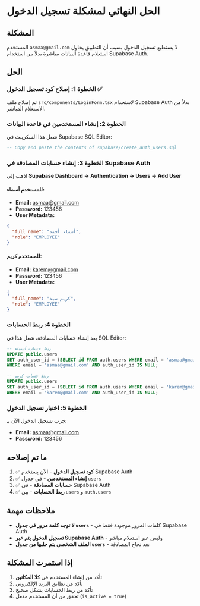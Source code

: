 # الحل النهائي لمشكلة تسجيل الدخول

## المشكلة

المستخدم `asmaa@gmail.com` لا يستطيع تسجيل الدخول بسبب أن التطبيق يحاول استعلام قاعدة البيانات مباشرة بدلاً من استخدام Supabase Auth.

## الحل

### الخطوة 1: إصلاح كود تسجيل الدخول ✅

تم إصلاح ملف `src/components/LoginForm.tsx` لاستخدام Supabase Auth بدلاً من الاستعلام المباشر.

### الخطوة 2: إنشاء المستخدمين في قاعدة البيانات

شغل هذا السكريبت في Supabase SQL Editor:

```sql
-- Copy and paste the contents of supabase/create_auth_users.sql
```

### الخطوة 3: إنشاء حسابات المصادقة في Supabase Auth

اذهب إلى **Supabase Dashboard → Authentication → Users → Add User**

#### للمستخدم أسماء:

- **Email:** asmaa@gmail.com
- **Password:** 123456
- **User Metadata:**

```json
{
  "full_name": "أسماء أحمد",
  "role": "EMPLOYEE"
}
```

#### للمستخدم كريم:

- **Email:** karem@gmail.com
- **Password:** 123456
- **User Metadata:**

```json
{
  "full_name": "كريم سيد",
  "role": "EMPLOYEE"
}
```

### الخطوة 4: ربط الحسابات

بعد إنشاء حسابات المصادقة، شغل هذا في SQL Editor:

```sql
-- ربط حساب أسماء
UPDATE public.users
SET auth_user_id = (SELECT id FROM auth.users WHERE email = 'asmaa@gmail.com')
WHERE email = 'asmaa@gmail.com' AND auth_user_id IS NULL;

-- ربط حساب كريم
UPDATE public.users
SET auth_user_id = (SELECT id FROM auth.users WHERE email = 'karem@gmail.com')
WHERE email = 'karem@gmail.com' AND auth_user_id IS NULL;
```

### الخطوة 5: اختبار تسجيل الدخول

جرب تسجيل الدخول الآن بـ:

- **Email:** asmaa@gmail.com
- **Password:** 123456

## ما تم إصلاحه

1. ✅ **كود تسجيل الدخول** - الآن يستخدم Supabase Auth
2. ✅ **إنشاء المستخدمين** - في جدول `users`
3. ✅ **حسابات المصادقة** - في Supabase Auth
4. ✅ **ربط الحسابات** - بين `users` و `auth.users`

## ملاحظات مهمة

- **لا توجد كلمة مرور في جدول `users`** - كلمات المرور موجودة فقط في Supabase Auth
- **تسجيل الدخول يتم عبر Supabase Auth** - وليس عبر استعلام مباشر
- **الملف الشخصي يتم جلبها من جدول `users`** - بعد نجاح المصادقة

## إذا استمرت المشكلة

1. تأكد من إنشاء المستخدم في **كلا المكانين**
2. تأكد من تطابق البريد الإلكتروني
3. تأكد من ربط الحسابات بشكل صحيح
4. تحقق من أن المستخدم مفعل (`is_active = true`)

